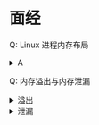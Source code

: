 # 面经

Q: Linux 进程内存布局

<details><summary>A</summary>代码段、数据段（初始化、未初始化）、堆、栈</details>

Q: 内存溢出与内存泄漏

<details><summary>溢出</summary>检查算法、释放资源、增加大小、内存池</details>

<details><summary>泄漏</summary>内存分析、智能指针、单元测试、日志监控、性能优化</details>